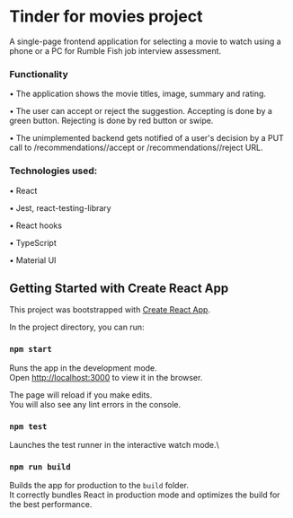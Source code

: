# Tinder for movies project

A single-page frontend application for selecting a movie to watch using a phone or a PC for Rumble Fish job interview assessment.

### Functionality

• The application shows the movie titles, image, summary and rating.

• The user can accept or reject the suggestion. Accepting is done by a green button. Rejecting is done by red button or swipe.

• The unimplemented backend gets notified of a user's decision by a PUT call to /recommendations/<id>/accept or /recommendations/<id>/reject URL.

### Technologies used:

• React

• Jest, react-testing-library

• React hooks

• TypeScript

• Material UI

## Getting Started with Create React App

This project was bootstrapped with [Create React App](https://github.com/facebook/create-react-app).

In the project directory, you can run:

### `npm start`

Runs the app in the development mode.\
Open [http://localhost:3000](http://localhost:3000) to view it in the browser.

The page will reload if you make edits.\
You will also see any lint errors in the console.

### `npm test`

Launches the test runner in the interactive watch mode.\

### `npm run build`

Builds the app for production to the `build` folder.\
It correctly bundles React in production mode and optimizes the build for the best performance.


